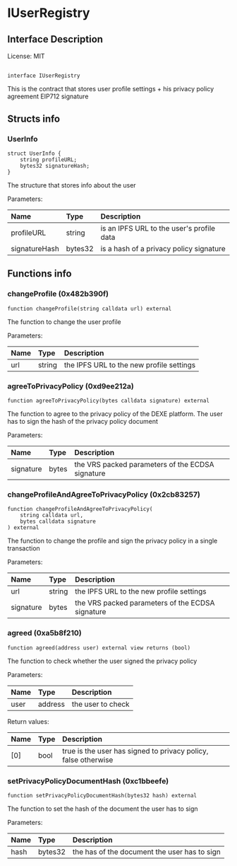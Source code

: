 # IUserRegistry

## Interface Description


License: MIT

## 

```solidity
interface IUserRegistry
```

This is the contract that stores user profile settings + his privacy policy agreement EIP712 signature
## Structs info

### UserInfo

```solidity
struct UserInfo {
	string profileURL;
	bytes32 signatureHash;
}
```

The structure that stores info about the user


Parameters:

| Name          | Type    | Description                                |
| :------------ | :------ | :----------------------------------------- |
| profileURL    | string  | is an IPFS URL to the user's profile data  |
| signatureHash | bytes32 | is a hash of a privacy policy signature    |

## Functions info

### changeProfile (0x482b390f)

```solidity
function changeProfile(string calldata url) external
```

The function to change the user profile


Parameters:

| Name | Type   | Description                              |
| :--- | :----- | :--------------------------------------- |
| url  | string | the IPFS URL to the new profile settings |

### agreeToPrivacyPolicy (0xd9ee212a)

```solidity
function agreeToPrivacyPolicy(bytes calldata signature) external
```

The function to agree to the privacy policy of the DEXE platform.
The user has to sign the hash of the privacy policy document


Parameters:

| Name      | Type  | Description                                      |
| :-------- | :---- | :----------------------------------------------- |
| signature | bytes | the VRS packed parameters of the ECDSA signature |

### changeProfileAndAgreeToPrivacyPolicy (0x2cb83257)

```solidity
function changeProfileAndAgreeToPrivacyPolicy(
    string calldata url,
    bytes calldata signature
) external
```

The function to change the profile and sign the privacy policy in a single transaction


Parameters:

| Name      | Type   | Description                                      |
| :-------- | :----- | :----------------------------------------------- |
| url       | string | the IPFS URL to the new profile settings         |
| signature | bytes  | the VRS packed parameters of the ECDSA signature |

### agreed (0xa5b8f210)

```solidity
function agreed(address user) external view returns (bool)
```

The function to check whether the user signed the privacy policy


Parameters:

| Name | Type    | Description        |
| :--- | :------ | :----------------- |
| user | address | the user to check  |


Return values:

| Name | Type | Description                                                    |
| :--- | :--- | :------------------------------------------------------------- |
| [0]  | bool | true is the user has signed to privacy policy, false otherwise |

### setPrivacyPolicyDocumentHash (0xc1bbeefe)

```solidity
function setPrivacyPolicyDocumentHash(bytes32 hash) external
```

The function to set the hash of the document the user has to sign


Parameters:

| Name | Type    | Description                                  |
| :--- | :------ | :------------------------------------------- |
| hash | bytes32 | the has of the document the user has to sign |
